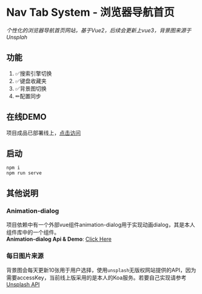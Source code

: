 # Nav Tab System - 浏览器导航首页

*个性化的浏览器导航首页网站，基于Vue2，后续会更新上vue3，背景图来源于Unsplah*

## 功能

1. ✅搜索引擎切换
2. ✅键盘收藏夹
3. ✅背景图切换
4. ✏配置同步

## 在线DEMO
项目成品已部署线上，<a href="http://s.kongfandong.cn" target="_blank">点击访问</a>

## 启动

```
npm i  
npm run serve
```

## 其他说明

### Animation-dialog
项目依赖中有一个外部vue组件animation-dialog用于实现动画dialog，其是本人组件库中的一个组件。  
**Animation-dialog Api & Demo**: <a href="https://kongfandong.cn/howdy/animation-dialog" target="_blank">Click Here</a>

### 每日图片来源
背景图会每天更新10张用于用户选择，使用`unsplash`无版权网站提供的API，因为需要accessKey，当前线上版采用的是本人的Koa服务。若要自己实现请参考<a href="https://unsplash.com/documentation" target="_blank">Unsplash API</a>




